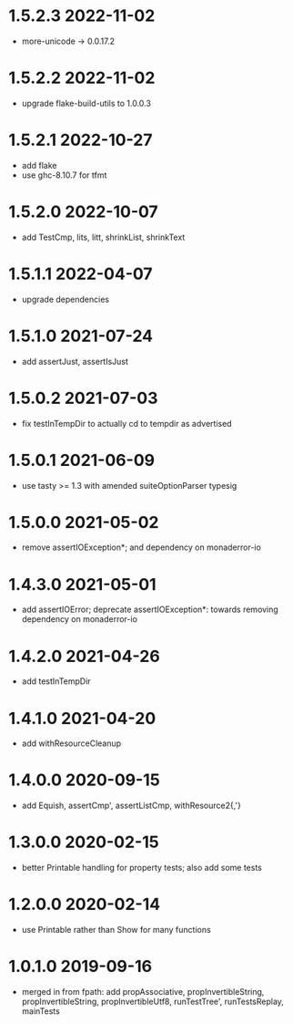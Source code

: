 1.5.2.3 2022-11-02
==================
- more-unicode -> 0.0.17.2

1.5.2.2 2022-11-02
==================
- upgrade flake-build-utils to 1.0.0.3

1.5.2.1 2022-10-27
==================
- add flake
- use ghc-8.10.7 for tfmt

1.5.2.0 2022-10-07
==================
- add TestCmp, lits, litt, shrinkList, shrinkText

1.5.1.1 2022-04-07
==================
- upgrade dependencies

1.5.1.0 2021-07-24
==================
- add assertJust, assertIsJust

1.5.0.2 2021-07-03
==================
- fix testInTempDir to actually cd to tempdir as advertised

1.5.0.1 2021-06-09
==================
- use tasty >= 1.3 with amended suiteOptionParser typesig

1.5.0.0 2021-05-02
==================
- remove assertIOException*; and dependency on monaderror-io

1.4.3.0 2021-05-01
==================
- add assertIOError; deprecate assertIOException*: towards removing dependency
  on monaderror-io

1.4.2.0 2021-04-26
==================
- add testInTempDir

1.4.1.0 2021-04-20
==================
- add withResourceCleanup

1.4.0.0 2020-09-15
==================
- add Equish, assertCmp', assertListCmp, withResource2{,'}

1.3.0.0 2020-02-15
==================
- better Printable handling for property tests; also add some tests

1.2.0.0 2020-02-14
==================
- use Printable rather than Show for many functions

1.0.1.0 2019-09-16
==================
- merged in from fpath: add propAssociative, propInvertibleString,
  propInvertibleString, propInvertibleUtf8, runTestTree', runTestsReplay,
  mainTests
